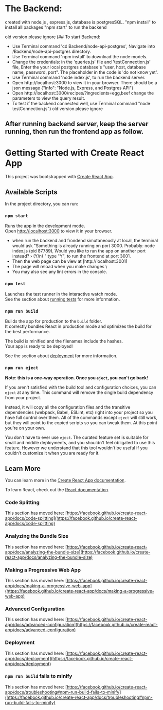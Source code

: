 
# The Backend:
created with node.js , express.js, database is postgresSQL.
"npm install" to install all packages
"npm start" to run the backend


old version please ignore (## To start Backend:
- Use Terminal  command 'cd Backend/node-api-postgres', Navigate into /Backend/node-api-postgres directory.
- Use Terminal command 'npm install' to download the node models.
- Change the credentials: in the 'queries.js' file and 'testConnection.js' file, Enter the your local postgres database's "user, host, database name, password, port". The placeholder in the code is 'do not know yet'.
- Use Terminal command 'node index.js', to run the backend server.
- Open http://localhost:3000 to view it in your browser. There should be a json message {"info": "Node.js, Express, and Postgres API"}
- Open http://localhost:3000/recipes/?ingredients=egg,beef change the parameters to view the query result.
- To test if the backend connected well, use Terminal command "node testConnection.js") old version please ignore

## After running backend server, keep the server running, then run the frontend app as follow.


# Getting Started with Create React App

This project was bootstrapped with [Create React App](https://github.com/facebook/create-react-app).

## Available Scripts

In the project directory, you can run:

### `npm start`

Runs the app in the development mode.\
Open [http://localhost:3000](http://localhost:3000) to view it in your browser.
- when run the backend and frondend simutaneously at local, the terminal would ask "Something is already running on port 3000. Probably:
  node index.js (pid 87789), Would you like to run the app on another port instead? › (Y/n)
  " type "Y", to run the frontend at port 3001.
- Then the web page can be view at [http://localhost:3001]
- The page will reload when you make changes.\
- You may also see any lint errors in the console.
  


### `npm test`

Launches the test runner in the interactive watch mode.\
See the section about [running tests](https://facebook.github.io/create-react-app/docs/running-tests) for more information.

### `npm run build`

Builds the app for production to the `build` folder.\
It correctly bundles React in production mode and optimizes the build for the best performance.

The build is minified and the filenames include the hashes.\
Your app is ready to be deployed!

See the section about [deployment](https://facebook.github.io/create-react-app/docs/deployment) for more information.

### `npm run eject`

**Note: this is a one-way operation. Once you `eject`, you can't go back!**

If you aren't satisfied with the build tool and configuration choices, you can `eject` at any time. This command will remove the single build dependency from your project.

Instead, it will copy all the configuration files and the transitive dependencies (webpack, Babel, ESLint, etc) right into your project so you have full control over them. All of the commands except `eject` will still work, but they will point to the copied scripts so you can tweak them. At this point you're on your own.

You don't have to ever use `eject`. The curated feature set is suitable for small and middle deployments, and you shouldn't feel obligated to use this feature. However we understand that this tool wouldn't be useful if you couldn't customize it when you are ready for it.

## Learn More

You can learn more in the [Create React App documentation](https://facebook.github.io/create-react-app/docs/getting-started).

To learn React, check out the [React documentation](https://reactjs.org/).

### Code Splitting

This section has moved here: [https://facebook.github.io/create-react-app/docs/code-splitting](https://facebook.github.io/create-react-app/docs/code-splitting)

### Analyzing the Bundle Size

This section has moved here: [https://facebook.github.io/create-react-app/docs/analyzing-the-bundle-size](https://facebook.github.io/create-react-app/docs/analyzing-the-bundle-size)

### Making a Progressive Web App

This section has moved here: [https://facebook.github.io/create-react-app/docs/making-a-progressive-web-app](https://facebook.github.io/create-react-app/docs/making-a-progressive-web-app)

### Advanced Configuration

This section has moved here: [https://facebook.github.io/create-react-app/docs/advanced-configuration](https://facebook.github.io/create-react-app/docs/advanced-configuration)

### Deployment

This section has moved here: [https://facebook.github.io/create-react-app/docs/deployment](https://facebook.github.io/create-react-app/docs/deployment)

### `npm run build` fails to minify

This section has moved here: [https://facebook.github.io/create-react-app/docs/troubleshooting#npm-run-build-fails-to-minify](https://facebook.github.io/create-react-app/docs/troubleshooting#npm-run-build-fails-to-minify)
